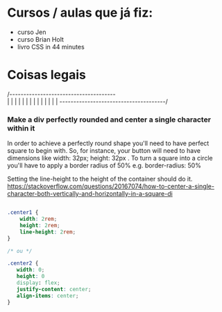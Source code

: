 # Cursos / aulas que já fiz:

* curso Jen
* curso Brian Holt
* livro CSS in 44 minutes

# Coisas legais

/--------------------------------------\
|                                      |
|                                      |
|                                      |
|                                      |
|                                      |
|                                      |
|                                      |
\--------------------------------------/

### Make a div perfectly rounded and center a single character within it

In order to achieve a perfectly round shape you'll need to have perfect square to begin with. So, for instance, your button will need to have dimensions like width: 32px; height: 32px . To turn a square into a circle you'll have to apply a border radius of 50% e.g. border-radius: 50% 


Setting the line-height to the height of the container should do it.
https://stackoverflow.com/questions/20167074/how-to-center-a-single-character-both-vertically-and-horizontally-in-a-square-di


```css

.center1 {
    width: 2rem;
    height: 2rem;
    line-height: 2rem;
}

/* ou */

.center2 {
   width: 0;
   height: 0
   display: flex;
   justify-content: center;
   align-items: center;
}


```